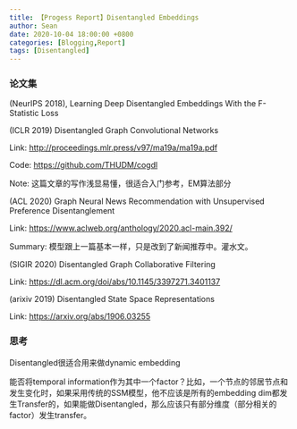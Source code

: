 ```yaml
---
title: 【Progess Report】Disentangled Embeddings
author: Sean
date: 2020-10-04 18:00:00 +0800
categories: [Blogging,Report]
tags: [Disentangled]
---
```


### 论文集


 (NeurIPS 2018), Learning Deep Disentangled Embeddings With the F-Statistic Loss

(ICLR 2019) Disentangled Graph Convolutional Networks

Link: http://proceedings.mlr.press/v97/ma19a/ma19a.pdf

Code: https://github.com/THUDM/cogdl

Note: 这篇文章的写作浅显易懂，很适合入门参考，EM算法部分

(ACL 2020) Graph Neural News Recommendation with Unsupervised Preference Disentanglement

Link: https://www.aclweb.org/anthology/2020.acl-main.392/

Summary: 模型跟上一篇基本一样，只是改到了新闻推荐中。灌水文。


(SIGIR 2020) Disentangled Graph Collaborative Filtering

Link: https://dl.acm.org/doi/abs/10.1145/3397271.3401137

(arixiv 2019) Disentangled State Space Representations

Link: https://arxiv.org/abs/1906.03255



### 思考

Disentangled很适合用来做dynamic embedding

能否将temporal information作为其中一个factor？比如，一个节点的邻居节点和发生变化时，如果采用传统的SSM模型，他不应该是所有的embedding dim都发生Transfer的，如果能做Disentangled，那么应该只有部分维度（部分相关的factor）发生transfer。